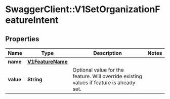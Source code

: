 # SwaggerClient::V1SetOrganizationFeatureIntent

## Properties
Name | Type | Description | Notes
------------ | ------------- | ------------- | -------------
**name** | [**V1FeatureName**](V1FeatureName.md) |  | 
**value** | **String** | Optional value for the feature. Will override existing values if feature is already set. | 


